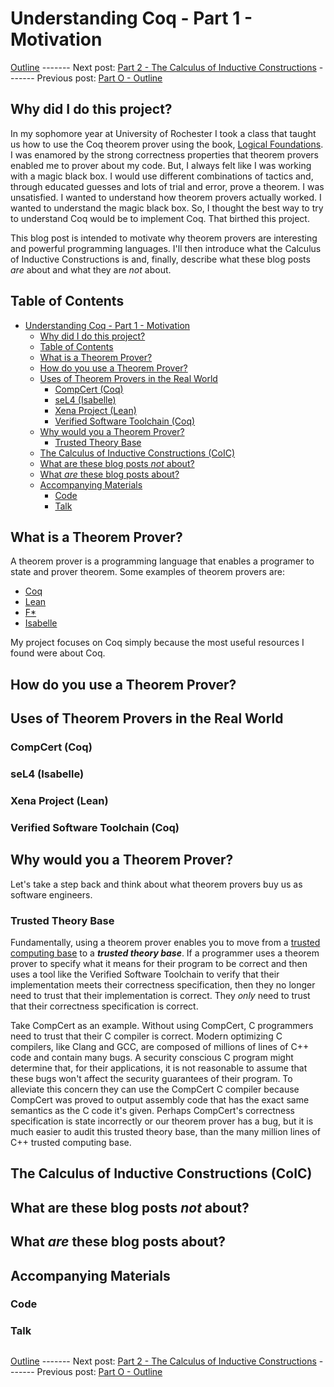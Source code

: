 # Understanding Coq - Part 1 - Motivation

[Outline](https://gist.github.com/justinfargnoli/41ab2558183746852e8c30589a4bbbaf) ------- Next post: [Part 2 - The Calculus of Inductive Constructions](https://gist.github.com/justinfargnoli/900e0bd457e8eacfc842a0a154730ff5) ------- Previous post: [Part O - Outline](https://gist.github.com/justinfargnoli/41ab2558183746852e8c30589a4bbbaf)

##

## Why did I do this project?

In my sophomore year at University of Rochester I took a class that taught us how to use the Coq theorem prover using the book, [Logical Foundations](https://softwarefoundations.cis.upenn.edu/lf-current/index.html). I was enamored by the strong correctness properties that theorem provers enabled me to prover about my code. But, I always felt like I was working with a magic black box. I would use different combinations of tactics and, through educated guesses and lots of trial and error, prove a theorem. I was unsatisfied. I wanted to understand how theorem provers actually worked. I wanted to understand the magic black box. So, I thought the best way to try to understand Coq would be to implement Coq. That birthed this project. 

This blog post is intended to motivate why theorem provers are interesting and powerful programming languages. I'll then introduce what the Calculus of Inductive Constructions is and, finally, describe what these blog posts *are* about and what they are *not* about. 

## Table of Contents

- [Understanding Coq - Part 1 - Motivation](#understanding-coq---part-1---motivation)
  - [Why did I do this project?](#why-did-i-do-this-project)
  - [Table of Contents](#table-of-contents)
  - [What is a Theorem Prover?](#what-is-a-theorem-prover)
  - [How do you use a Theorem Prover?](#how-do-you-use-a-theorem-prover)
  - [Uses of Theorem Provers in the Real World](#uses-of-theorem-provers-in-the-real-world)
    - [CompCert (Coq)](#compcert-coq)
    - [seL4 (Isabelle)](#sel4-isabelle)
    - [Xena Project (Lean)](#xena-project-lean)
    - [Verified Software Toolchain (Coq)](#verified-software-toolchain-coq)
  - [Why would you a Theorem Prover?](#why-would-you-a-theorem-prover)
    - [Trusted Theory Base](#trusted-theory-base)
  - [The Calculus of Inductive Constructions (CoIC)](#the-calculus-of-inductive-constructions-coic)
  - [What are these blog posts *not* about?](#what-are-these-blog-posts-not-about)
  - [What *are* these blog posts about?](#what-are-these-blog-posts-about)
  - [Accompanying Materials](#accompanying-materials)
    - [Code](#code)
    - [Talk](#talk)

## What is a Theorem Prover?

A theorem prover is a programming language that enables a programer to state and prover theorem. Some examples of theorem provers are:

* [Coq](https://coq.inria.fr)
* [Lean](https://leanprover.github.io)
* [F*](https://www.fstar-lang.org)
* [Isabelle](https://isabelle.in.tum.de)

My project focuses on Coq simply because the most useful resources I found were about Coq. 

## How do you use a Theorem Prover?

## Uses of Theorem Provers in the Real World

### CompCert (Coq)

### seL4 (Isabelle)

### Xena Project (Lean)

### Verified Software Toolchain (Coq)

## Why would you a Theorem Prover?

Let's take a step back and think about what theorem provers buy us as software engineers.

### Trusted Theory Base

Fundamentally, using a theorem prover enables you to move from a [trusted computing base](https://en.wikipedia.org/wiki/Trusted_computing_base) to a ***trusted theory base***. If a programmer uses a theorem prover to specify what it means for their program to be correct and then uses a tool like the Verified Software Toolchain to verify that their implementation meets their correctness specification, then they no longer need to trust that their implementation is correct. They *only* need to trust that their correctness specification is correct. 

Take CompCert as an example. Without using CompCert, C programmers need to trust that their C compiler is correct. Modern optimizing C compilers, like Clang and GCC, are composed of millions of lines of C++ code and contain many bugs. A security conscious C program might determine that, for their applications, it is not reasonable to assume that these bugs won't affect the security guarantees of their program. To alleviate this concern they can use the CompCert C compiler because CompCert was proved to output assembly code that has the exact same semantics as the C code it's given. Perhaps CompCert's correctness specification is state incorrectly or our theorem prover has a bug, but it is much easier to audit this trusted theory base, than the many million lines of C++ trusted computing base. 

## The Calculus of Inductive Constructions (CoIC)

## What are these blog posts *not* about?

## What *are* these blog posts about?

## Accompanying Materials

### Code

### Talk

##

[Outline](https://gist.github.com/justinfargnoli/41ab2558183746852e8c30589a4bbbaf) ------- Next post: [Part 2 - The Calculus of Inductive Constructions](https://gist.github.com/justinfargnoli/900e0bd457e8eacfc842a0a154730ff5) ------- Previous post: [Part O - Outline](https://gist.github.com/justinfargnoli/41ab2558183746852e8c30589a4bbbaf)
